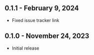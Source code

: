 ## 0.1.1 - February 9, 2024

- Fixed issue tracker link

## 0.1.0 - November 24, 2023

- Initial release
